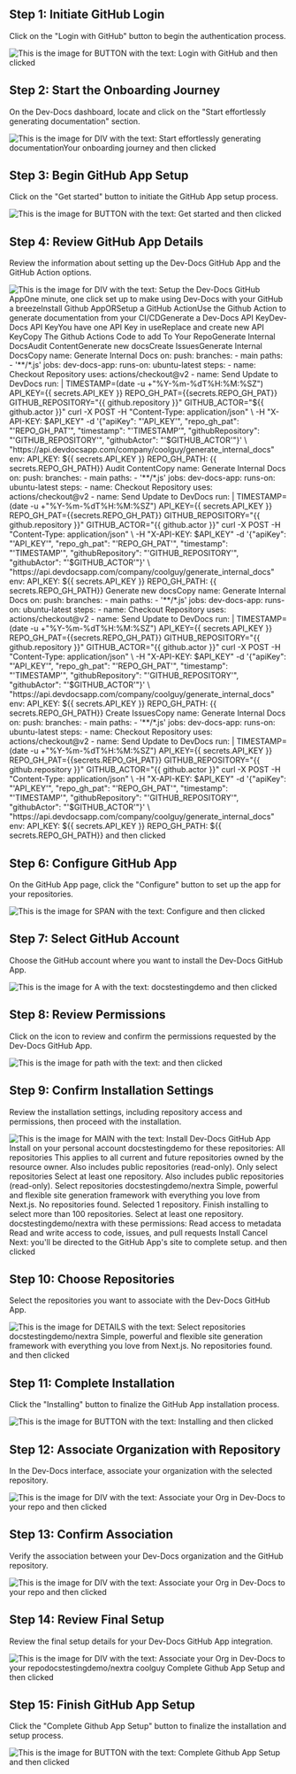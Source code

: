 

  ## Step 1: Initiate GitHub Login

Click on the "Login with GitHub" button to begin the authentication process.

![This is the image for BUTTON with the text:  Login with GitHub  and then clicked](/img/installing_the_github_app_on_your_repos/step_3.png)
## Step 2: Start the Onboarding Journey

On the Dev-Docs dashboard, locate and click on the "Start effortlessly generating documentation" section.

![This is the image for DIV with the text: Start effortlessly generating documentationYour onboarding journey and then clicked](/img/installing_the_github_app_on_your_repos/step_4.png)
## Step 3: Begin GitHub App Setup

Click on the "Get started" button to initiate the GitHub App setup process.

![This is the image for BUTTON with the text: Get started and then clicked](/img/installing_the_github_app_on_your_repos/step_5.png)
## Step 4: Review GitHub App Details

Review the information about setting up the Dev-Docs GitHub App and the GitHub Action options.

![This is the image for DIV with the text: Setup the Dev-Docs GitHub AppOne minute, one click set up to make using Dev-Docs with your GitHub a breezeInstall Github AppORSetup a GitHub ActionUse the Github Action to generate documentation from your CI/CDGenerate a Dev-Docs API KeyDev-Docs API KeyYou have one API Key in useReplace and create new API KeyCopy The Github Actions Code to add To Your RepoGenerate Internal DocsAudit ContentGenerate new docsCreate IssuesGenerate Internal DocsCopy  name: Generate Internal Docs on: push: branches: - main paths: - '**/*.js' jobs: dev-docs-app: runs-on: ubuntu-latest steps: - name: Checkout Repository uses: actions/checkout@v2 - name: Send Update to DevDocs run: | TIMESTAMP=$(date -u +"%Y-%m-%dT%H:%M:%SZ") API_KEY=${{ secrets.API_KEY }} REPO_GH_PAT=${{secrets.REPO_GH_PAT}} GITHUB_REPOSITORY="${{ github.repository }}" GITHUB_ACTOR="${{ github.actor }}" curl -X POST -H "Content-Type: application/json" \ -H "X-API-KEY: $API_KEY"                -d '{"apiKey": "'$API_KEY'", "repo_gh_pat": "'$REPO_GH_PAT'", "timestamp": "'$TIMESTAMP'", "githubRepository": "'$GITHUB_REPOSITORY'", "githubActor": "'$GITHUB_ACTOR'"}' \ "https://api.devdocsapp.com/company/coolguy/generate_internal_docs" env: API_KEY: ${{ secrets.API_KEY }} REPO_GH_PATH: ${{ secrets.REPO_GH_PATH}}  Audit ContentCopy  name: Generate Internal Docs on: push: branches: - main paths: - '**/*.js' jobs: dev-docs-app: runs-on: ubuntu-latest steps: - name: Checkout Repository uses: actions/checkout@v2 - name: Send Update to DevDocs run: | TIMESTAMP=$(date -u +"%Y-%m-%dT%H:%M:%SZ") API_KEY=${{ secrets.API_KEY }} REPO_GH_PAT=${{secrets.REPO_GH_PAT}} GITHUB_REPOSITORY="${{ github.repository }}" GITHUB_ACTOR="${{ github.actor }}" curl -X POST -H "Content-Type: application/json" \ -H "X-API-KEY: $API_KEY"                -d '{"apiKey": "'$API_KEY'", "repo_gh_pat": "'$REPO_GH_PAT'", "timestamp": "'$TIMESTAMP'", "githubRepository": "'$GITHUB_REPOSITORY'", "githubActor": "'$GITHUB_ACTOR'"}' \ "https://api.devdocsapp.com/company/coolguy/generate_internal_docs" env: API_KEY: ${{ secrets.API_KEY }} REPO_GH_PATH: ${{ secrets.REPO_GH_PATH}}  Generate new docsCopy  name: Generate Internal Docs on: push: branches: - main paths: - '**/*.js' jobs: dev-docs-app: runs-on: ubuntu-latest steps: - name: Checkout Repository uses: actions/checkout@v2 - name: Send Update to DevDocs run: | TIMESTAMP=$(date -u +"%Y-%m-%dT%H:%M:%SZ") API_KEY=${{ secrets.API_KEY }} REPO_GH_PAT=${{secrets.REPO_GH_PAT}} GITHUB_REPOSITORY="${{ github.repository }}" GITHUB_ACTOR="${{ github.actor }}" curl -X POST -H "Content-Type: application/json" \ -H "X-API-KEY: $API_KEY"                -d '{"apiKey": "'$API_KEY'", "repo_gh_pat": "'$REPO_GH_PAT'", "timestamp": "'$TIMESTAMP'", "githubRepository": "'$GITHUB_REPOSITORY'", "githubActor": "'$GITHUB_ACTOR'"}' \ "https://api.devdocsapp.com/company/coolguy/generate_internal_docs" env: API_KEY: ${{ secrets.API_KEY }} REPO_GH_PATH: ${{ secrets.REPO_GH_PATH}}  Create IssuesCopy  name: Generate Internal Docs on: push: branches: - main paths: - '**/*.js' jobs: dev-docs-app: runs-on: ubuntu-latest steps: - name: Checkout Repository uses: actions/checkout@v2 - name: Send Update to DevDocs run: | TIMESTAMP=$(date -u +"%Y-%m-%dT%H:%M:%SZ") API_KEY=${{ secrets.API_KEY }} REPO_GH_PAT=${{secrets.REPO_GH_PAT}} GITHUB_REPOSITORY="${{ github.repository }}" GITHUB_ACTOR="${{ github.actor }}" curl -X POST -H "Content-Type: application/json" \ -H "X-API-KEY: $API_KEY"                -d '{"apiKey": "'$API_KEY'", "repo_gh_pat": "'$REPO_GH_PAT'", "timestamp": "'$TIMESTAMP'", "githubRepository": "'$GITHUB_REPOSITORY'", "githubActor": "'$GITHUB_ACTOR'"}' \ "https://api.devdocsapp.com/company/coolguy/generate_internal_docs" env: API_KEY: ${{ secrets.API_KEY }} REPO_GH_PATH: ${{ secrets.REPO_GH_PATH}}  and then clicked](/img/installing_the_github_app_on_your_repos/step_6.png)

## Step 6: Configure GitHub App

On the GitHub App page, click the "Configure" button to set up the app for your repositories.

![This is the image for SPAN with the text: Configure and then clicked](/img/installing_the_github_app_on_your_repos/step_8.png)
## Step 7: Select GitHub Account

Choose the GitHub account where you want to install the Dev-Docs GitHub App.

![This is the image for A with the text:    docstestingdemo and then clicked](/img/installing_the_github_app_on_your_repos/step_9.png)
## Step 8: Review Permissions

Click on the icon to review and confirm the permissions requested by the Dev-Docs GitHub App.

![This is the image for path with the text:  and then clicked](/img/installing_the_github_app_on_your_repos/step_10.png)
## Step 9: Confirm Installation Settings

Review the installation settings, including repository access and permissions, then proceed with the installation.

![This is the image for MAIN with the text:     Install Dev-Docs GitHub App   Install on your personal account docstestingdemo            for these repositories:       All repositories   This applies to all  current and future repositories owned by the resource owner.   Also includes public repositories (read-only).      Only select repositories   Select at least one repository.   Also includes public repositories (read-only).      Select repositories            docstestingdemo/nextra Simple, powerful and flexible site generation framework with everything you love from Next.js.  No repositories found.   Selected 1 repository.   Finish installing to select more than 100 repositories.   Select at least one repository.             docstestingdemo/nextra          with these permissions:      Read access to metadata    Read and write access to code, issues, and pull requests    Install Cancel   Next: you'll be directed to the GitHub App's site to complete setup.   and then clicked](/img/installing_the_github_app_on_your_repos/step_11.png)
## Step 10: Choose Repositories

Select the repositories you want to associate with the Dev-Docs GitHub App.

![This is the image for DETAILS with the text:   Select repositories            docstestingdemo/nextra Simple, powerful and flexible site generation framework with everything you love from Next.js.  No repositories found.  and then clicked](/img/installing_the_github_app_on_your_repos/step_12.png)
## Step 11: Complete Installation

Click the "Installing" button to finalize the GitHub App installation process.

![This is the image for BUTTON with the text: Installing and then clicked](/img/installing_the_github_app_on_your_repos/step_13.png)
## Step 12: Associate Organization with Repository

In the Dev-Docs interface, associate your organization with the selected repository.

![This is the image for DIV with the text: Associate your Org in Dev-Docs to your repo and then clicked](/img/installing_the_github_app_on_your_repos/step_14.png)
## Step 13: Confirm Association

Verify the association between your Dev-Docs organization and the GitHub repository.

![This is the image for DIV with the text: Associate your Org in Dev-Docs to your repo and then clicked](/img/installing_the_github_app_on_your_repos/step_15.png)
## Step 14: Review Final Setup

Review the final setup details for your Dev-Docs GitHub App integration.

![This is the image for DIV with the text: Associate your Org in Dev-Docs to your repodocstestingdemo/nextra coolguy Complete Github App Setup  and then clicked](/img/installing_the_github_app_on_your_repos/step_16.png)
## Step 15: Finish GitHub App Setup

Click the "Complete Github App Setup" button to finalize the installation and setup process.

![This is the image for BUTTON with the text:  Complete Github App Setup  and then clicked](/img/installing_the_github_app_on_your_repos/step_17.png)

  